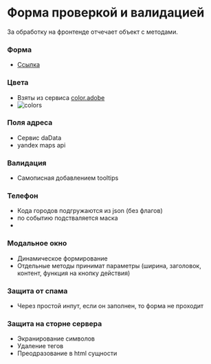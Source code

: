 # Форма  проверкой и валидацией

За обработку на фронтенде отчечает объект с методами.
### Форма
 - [Ссылка](http://form.btrue.ru/)    
### Цвета
 - Взяты из сервиса    [color.adobe](https://color.adobe.com/)
 - ![colors](http://form.btrue.ru/Screenshot_4.png)    
### Поля адреса
  - Сервис daData
  - yandex maps api

### Валидация
   - Самописная добавлением tooltips

### Телефон

  - Кода городов подгружаются из json (без флагов)
  - по событию подстваляется маска
  - 
### Модальное окно
   - Динамическое формирование
   - Отдельные методы принимат параметры (ширина, заголовок, контент, функция на кнопку действия)
### Защита от спама
  - Через простой инпут, если он заполнен, то форма не проходит
  
### Защита на сторне сервера 
   - Экранирование символов
   - Удаление тегов
   - Преодразование в html сущности
    
